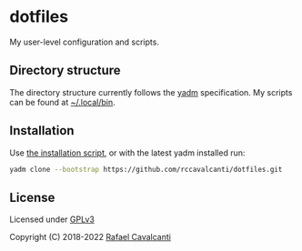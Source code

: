 # dotfiles

My user-level configuration and scripts.

## Directory structure

The directory structure currently follows the [yadm](https://yadm.io/)
specification. My scripts can be found at
[~/.local/bin](https://github.com/rccavalcanti/dotfiles/tree/master/.local/bin).

## Installation

Use [the installation script](../.config/yadm/install), or with the latest yadm installed run:

```sh
yadm clone --bootstrap https://github.com/rccavalcanti/dotfiles.git
```

## License

Licensed under [GPLv3](LICENSE)

Copyright (C) 2018-2022 [Rafael Cavalcanti](https://rafaelc.org/dev)

